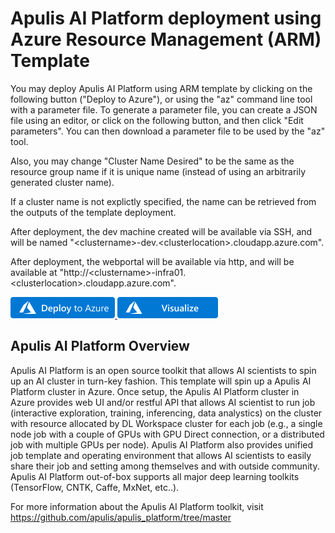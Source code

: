 # Apulis AI Platform deployment using Azure Resource Management (ARM) Template

You may deploy Apulis AI Platform using ARM template by clicking on the following button ("Deploy to Azure"), or using the "az" command line tool with a parameter file. To generate a parameter file, you can create a JSON file using an editor, or click on the following button, and then click "Edit parameters". You can then download a parameter file to be used by the "az" tool.

Also, you may change "Cluster Name Desired" to be the same as the resource group name if it is unique name (instead of using an arbitrarily generated cluster name).

If a cluster name is not explictly specified, the name can be retrieved from the outputs of the template deployment.

After deployment, the dev machine created will be available via SSH, and will be named "\<clustername>-dev.\<clusterlocation>.cloudapp.azure.com".

After deployment, the webportal will be available via http, and will be available at "http://\<clustername>-infra01.\<clusterlocation>.cloudapp.azure.com".

<a href="https://portal.azure.com/#create/Microsoft.Template/uri/https%3A%2F%2Fraw.githubusercontent.com%2FApulis AI Platform%2Fazure-quickstart-templates%2Fdl%2Fdlworkspace-deployment%2Fazuredeploy.json" target="_blank">
<img src="https://raw.githubusercontent.com/Azure/azure-quickstart-templates/master/1-CONTRIBUTION-GUIDE/images/deploytoazure.png"/>
</a>
<a href="http://armviz.io/#/?load=https%3A%2F%2Fraw.githubusercontent.com%2FApulis AI Platform%2Fazure-quickstart-templates%2Fdl%2Fdlworkspace-deployment%2Fazuredeploy.json" target="_blank">
<img src="https://raw.githubusercontent.com/Azure/azure-quickstart-templates/master/1-CONTRIBUTION-GUIDE/images/visualizebutton.png"/>
</a>

## Apulis AI Platform Overview

Apulis AI Platform is an open source toolkit that allows AI scientists to spin up an AI cluster in turn-key fashion. This template will spin up a Apulis AI Platform cluster in Azure. Once setup, the Apulis AI Platform cluster in Azure provides web UI and/or restful API that allows AI scientist to run job (interactive exploration, training, inferencing, data analystics) on the cluster with resource allocated by DL Workspace cluster for each job (e.g., a single node job with a couple of GPUs with GPU Direct connection, or a distributed job with multiple GPUs per node). Apulis AI Platform also provides unified job template and operating environment that allows AI scientists to easily share their job and setting among themselves and with outside community. Apulis AI Platform out-of-box supports all major deep learning toolkits (TensorFlow, CNTK, Caffe, MxNet, etc..).

For more information about the Apulis AI Platform toolkit, visit https://github.com/apulis/apulis_platform/tree/master
